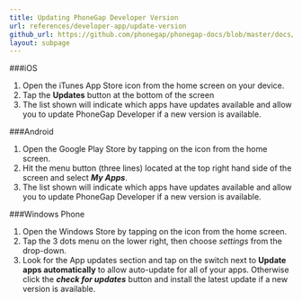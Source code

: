 ```yaml
---
title: Updating PhoneGap Developer Version
url: references/developer-app/update-version
github_url: https://github.com/phonegap/phonegap-docs/blob/master/docs/references/developer-app/update-version.html.md
layout: subpage
---
```


###iOS

1. Open the iTunes App Store icon from the home screen on your device.
2. Tap the **Updates** button at the bottom of the screen
3. The list shown will indicate which apps have updates available and allow you to update PhoneGap Developer if a new version is available. 

###Android

1. Open the Google Play Store by tapping on the icon from the home screen.
2. Hit the menu button (three lines) located at the top right hand side of the screen and select ***My Apps***.
3. The list shown will indicate which apps have updates available and allow you to update PhoneGap Developer if a new version is available. 

###Windows Phone
1. Open the Windows Store by tapping on the icon from the home screen. 
2. Tap the 3 dots menu on the lower right, then choose *settings* from the drop-down.
3. Look for the App updates section and tap on the switch next to **Update apps automatically** to allow auto-update for all of your apps. Otherwise
 click the ***check for updates*** button and install the latest update if a new version is available. 
 